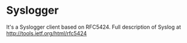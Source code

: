 Syslogger
=========

It's a Syslogger client based on RFC5424. Full description of Syslog at http://tools.ietf.org/html/rfc5424
